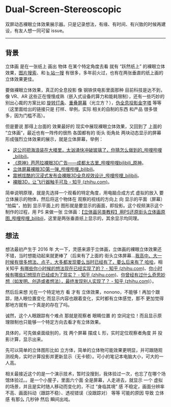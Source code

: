 # Dual-Screen-Stereoscopic

双屏动态裸眼立体效果展示器。只是记录想法，有缘、有时间、有兴致的时候再建设，有友人想一同可留 issue。

------

## 背景

立体画 是在一张纸上 画出 物体 在某个特定角度去看 就有 “跃然纸上” 的裸眼立体效果，[图片搜索](https://image.baidu.com/search/index?tn=baiduimage&ct=201326592&lm=-1&cl=2&ie=gb18030&word=%C1%A2%CC%E5%BB%AD&fr=ala&ala=1&alatpl=normal&pos=0&dyTabStr=MCwzLDIsMSw1LDgsNCw2LDcsOQ%3D%3D)、和 [b 站一搜](https://search.bilibili.com/all?keyword=%E7%AB%8B%E4%BD%93%E7%94%BB&from_source=webtop_search&spm_id_from=333.1007&search_source=5) 有很多，多年前火过，也有在两张垂直的纸上画的立体效果更佳。

要做裸眼立体效果，真正的全息投影 像 钢铁侠电影里面那种 目前科技是达不到，像 VR、AR 这些正在慢慢成熟（嵌入式设备的算力和能耗限制），还有一些巧妙的别出心裁的方案比如 [旋转灯条](https://www.bilibili.com/video/BV1Vs411c78K/)、[重叠屏幕](https://www.bilibili.com/video/BV1Dq4y1h7kc/)（光立方？），[伪全息投影金字塔](https://www.bilibili.com/video/BV1Q44y187Ss/) 等等（这里面给出的链接只是 打样、举例，实际 相关的自制的东西 和产品 很多很多，因为门槛不高）。

但是要说 那得上台面的 效果最好的 现实中展现裸眼立体效果，又回到了 上面的 “立体画”，最近也有一阵传的很热 各国都有的 街头 街角处 两块动态显示的屏幕 形成强烈立体效果的展示，就是立体屏幕，举例：

- [这公司把海浪装在大楼里，太汹涌快冲破玻璃了，你猜怎么做到的_哔哩哔哩_bilibili](https://www.bilibili.com/video/BV18K411W7Zu/)。
- [《原神》芭芭拉裸眼3D广告——成都太古里_哔哩哔哩bilibili_原神](https://www.bilibili.com/video/BV1Sr4y127M8/)。
- [立体屏幕裸眼3D第一弹_哔哩哔哩_bilibili](https://www.bilibili.com/video/BV1NF411n7Z4/)。
- [震撼炫酷的沉浸式发布会裸眼3D全息视效设计_哔哩哔哩_bilibili](https://www.bilibili.com/video/BV1XY4y1z7ce/)。
- [裸眼3D，让飞行器触手可及 - 知乎 (zhihu.com)](https://zhuanlan.zhihu.com/p/582018713)。

简单说明原理，就是先选择一个观看的特定角度，用电脑合成方式 虚拟的放入 要立体展示的物体，然后将这个物体在 观察的视线的方向上 向 显示的平面（屏幕） “拍扁”，拍到 显示平面上的 图形就是要显示的画面，即投影。这个视频演示这个 制作的过程，用 PS 来做一张 立体画：[【立体画另类教程】用PS还原街头立体画原图_哔哩哔哩_bilibili](https://www.bilibili.com/video/BV1ex411S7uB/)，这里是两张垂直纸上显示的，其余显示均同理。

## 想法

想法最初产生于 2016 年 大一下，灵感来源于立体画，立体画的裸眼立体效果还不错，当时想能动起来就更棒了（后来有了上面的 街头立体屏幕...[我高中、大一时候有很多想法、点子，大多都发现要么当时已经有了，要么后来有了 哈哈](https://www.zhihu.com/question/31937124/answer/969731059)，相关知乎 [有哪些你小时候的想法现在已经实现了的？ - 知乎 (zhihu.com)](https://www.zhihu.com/question/38090663)、[你小时候有哪些幻想现在已经成为了现实？ - 知乎 (zhihu.com)](https://www.zhihu.com/question/57214115)、[你曾经有过什么奇思妙想（如发明、创造或者想法），最终发现别人实现了？ - 知乎 (zhihu.com)](https://www.zhihu.com/question/64629467)）。

然后后来想 光在一个特定地方 看 才有 立体效果，nonono，不能够！再加个跟踪，随人眼位置变化 而显示内容也跟着变化，实时都有立体感觉，那不 更加觉得 那地方就有一个真是的存在了吗。

诚然，这个人眼跟踪有个难点 那就是观察者 眼睛位置 的 空间定位！而且显示原理限制也只能够一个特定方向去看才有立体效果。

具体的，可先做桌面级别的，找 两个屏幕 摆成 L 形，实时定位观察者角度 并 投影计算，显示出来。

先可以简单的立体图形比如 立方体，简单的立体物可能效果更明显，并可跟随观测视角，实时计算投影并更新显示（无卡顿）。可小的笔记本电脑大小，可大的一人高。

相关最接近这个的是一个演示技术，暂时没搜到，我体验过一次，也忘了在哪个场馆体验过。。是一个小屋子，里面六个面 全是屏幕，人走进去，就显示 一个 虚拟的场景，并且是实时随人移动而变化的，不过 “身临其境” 感 不稳定，画面分辨率不高、画面抖动（跟踪不稳）、透视错误（没跟踪对） 等等 可能的原因 导致 立体感 有那么 几秒钟 然后 瞬间出戏。
